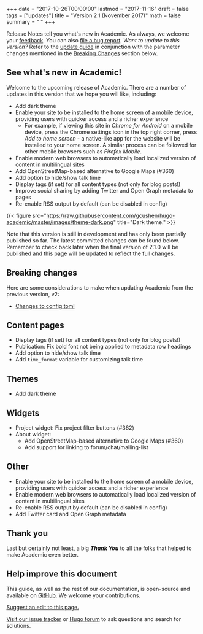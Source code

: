 +++
date = "2017-10-26T00:00:00"
lastmod = "2017-11-16"
draft = false
tags = ["updates"]
title = "Version 2.1 (November 2017)"
math = false
summary = " "
+++

Release Notes tell you what's new in Academic. As always, we welcome your [feedback](https://github.com/gcushen/hugo-academic/issues). You can also [file a bug report](https://github.com/gcushen/hugo-academic/issues). *Want to update to this version?* Refer to the [update guide](https://sourcethemes.com/academic/post/getting-started/#updating) in conjunction with the parameter changes mentioned in the [Breaking Changes](#breaking-changes) section below.

## See what's new in Academic!

Welcome to the upcoming release of Academic. There are a number of updates in this version that we hope you will like, including:

- Add dark theme
- Enable your site to be installed to the home screen of a mobile device, providing users with quicker access and a richer experience
  - For example, if viewing this site in *Chrome for Android* on a mobile device, press the Chrome settings icon in the top right corner, press *Add to home screen* - a native-like app for the website will be installed to your home screen. A similar process can be followed for other mobile browsers such as *Firefox Mobile*.
- Enable modern web browsers to automatically load localized version of content in multilingual sites
- Add OpenStreetMap-based alternative to Google Maps (#360)
- Add option to hide/show talk time
- Display tags (if set) for all content types (not only for blog posts!)
- Improve social sharing by adding Twitter and Open Graph metadata to pages
- Re-enable RSS output by default (can be disabled in config)

{{< figure src="https://raw.githubusercontent.com/gcushen/hugo-academic/master/images/theme-dark.png" title="Dark theme." >}}

Note that this version is still in development and has only been partially published so far. The latest committed changes can be found below. Remember to check back later when the final version of 2.1.0 will be published and this page will be updated to reflect the full changes.

## Breaking changes

Here are some considerations to make when updating Academic from the previous version, v2:

- [Changes to config.toml](https://github.com/gcushen/hugo-academic/compare/v2.0.0...master#diff-991d2a2fe208cdee83955ad6e9a323a7)

## Content pages

- Display tags (if set) for all content types (not only for blog posts!)
- Publication: Fix bold font not being applied to metadata row headings
- Add option to hide/show talk time
- Add `time_format` variable for customizing talk time

## Themes

- Add dark theme

## Widgets

- Project widget: Fix project filter buttons (#362) 
- About widget:
  - Add OpenStreetMap-based alternative to Google Maps (#360)
  - Add support for linking to forum/chat/mailing-list

## Other

- Enable your site to be installed to the home screen of a mobile device, providing users with quicker access and a richer experience
- Enable modern web browsers to automatically load localized version of content in multilingual sites
- Re-enable RSS output by default (can be disabled in config)
- Add Twitter card and Open Graph metadata

## Thank you

Last but certainly not least, a big **_Thank You_** to all the folks that helped to make Academic even better.


## Help improve this document

This guide, as well as the rest of our documentation, is open-source and available on [GitHub](https://github.com/sourcethemes/academic-www). We welcome your contributions.

[Suggest an edit to this page.](http://prose.io/#sourcethemes/academic-www/edit/master/content/post/v2.1.0.md)

[Visit our issue tracker](https://github.com/gcushen/hugo-academic/issues) or [Hugo forum](https://discourse.gohugo.io) to ask questions and search for solutions.

